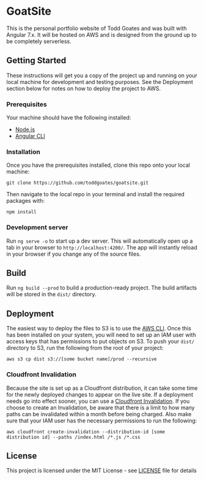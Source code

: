 # GoatSite
This is the personal portfolio website of Todd Goates and was built with Angular 7.x. It will be hosted on AWS and is designed from the ground up to be completely serverless.

## Getting Started
These instructions will get you a copy of the project up and running on your local machine for development and testing purposes. See the Deployment section below for notes on how to deploy the project to AWS.

### Prerequisites
Your machine should have the following installed:
* [Node.js](https://nodejs.org/en/)
* [Angular CLI](https://github.com/angular/angular-cli)

### Installation
Once you have the prerequisites installed, clone this repo onto your local machine:

```
git clone https://github.com/toddgoates/goatsite.git
```

Then navigate to the local repo in your terminal and install the required packages with:

```
npm install
```

### Development server

Run `ng serve -o` to start up a dev server. This will automatically open up a tab in your browser to `http://localhost:4200/`. The app will instantly reload in your browser if you change any of the source files.

## Build

Run `ng build --prod` to build a production-ready project. The build artifacts will be stored in the `dist/` directory.

## Deployment
The easiest way to deploy the files to S3 is to use the [AWS CLI](https://aws.amazon.com/cli/). Once this has been installed on your system, you will need to set up an IAM user with access keys that has permissions to put objects on S3. To push your `dist/` directory to S3, run the following from the root of your project:

`aws s3 cp dist s3://[some bucket name]/prod --recursive`

### Cloudfront Invalidation
Because the site is set up as a Cloudfront distribution, it can take some time for the newly deployed changes to appear on the live site. If a deployment needs go into effect sooner, you can use a [Cloudfront Invalidation](https://docs.aws.amazon.com/AmazonCloudFront/latest/DeveloperGuide/Invalidation.html). If you choose to create an Invalidation, be aware that there is a limit to how many paths can be invalidated within a month before being charged. Also make sure that your IAM user has the necessary permissions to run the following:

`aws cloudfront create-invalidation --distribution-id [some distribution id] --paths /index.html /*.js /*.css`

## License
This project is licensed under the MIT License - see [LICENSE](LICENSE) file for details
